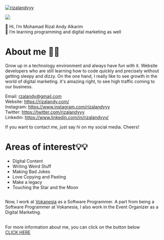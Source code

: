[![rizalandyyy](https://i.postimg.cc/Gh2hB7Wk/1638721357136.jpg)](https://github.com/rizalandyyy)


![](https://komarev.com/ghpvc/?username=rizalandyyy&color=brightgreen) <br>

👋 Hi, I’m Mohamad Rizal Andy Alkarim <br>
👀 I’m learning programming and digital marketing as well <br>

# About me 👨‍💻
Grow up in a technology environment and always have fun with it. Website developers who are still learning how to code quickly and precisely without getting sleepy and dizzy. On the one hand, I really like to see growth in the world of digital marketing. it's amazing right, to see high traffic coming to our business. 

Email: rzalandy@gmail.com <br>
Website: https://rizalandy.com/ <br>
Instagram: https://www.instagram.com/rizalandyyy <br>
Twitter: https://twitter.com/rizalandyyy <br>
Linkedin: https://www.linkedin.com/in/rizalandyyy/ <br>

If you want to contact me, just say hi on my social media. Cheers!

# Areas of interest💡💡
* Digital Content
* Writing Weird Stuff
* Making Bad Jokes
* Love Copying and Pasting
* Make a legacy
* Touching the Star and the Moon

##

Now, I work at <a href="https://vokanesia.id/">Vokanesia</a> as a Software Programmer. A part from being a Software Programmer at Vokanesia, I also work in the Event Organizer as a Digital Marketing. <br><br>

For more information about me, you can click on the button below <br>
[CLICK HERE](https://www.linkedin.com/in/rizalandyyy/)
